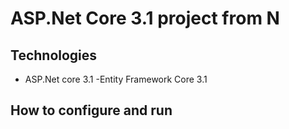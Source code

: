# ASP.Net Core 3.1 project from N
## Technologies
- ASP.Net core 3.1
-Entity Framework Core 3.1
## How to configure and run
